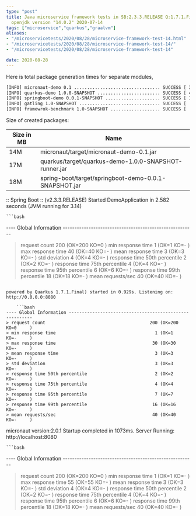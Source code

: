 ```yaml
---
type: "post"
title: Java microservice framework tests in SB:2.3.3.RELEASE Q:1.7.1.Final M:2.0.1
  openjdk version "14.0.2" 2020-07-14
tags: ["microservice","quarkus","graalvm"]
aliases:
- "/microservicetests/2020/08/28/microservice-framework-test-14.html"
- "/microservicetests/2020/08/28/microservice-framework-test-14/"
- "/microservicetests/2020/08/28/microservice-framework-test-14"

date: 2020-08-28
---
```

 
Here is total package generation times for separate modules,
```bash
[INFO] micronaut-demo 0.1 ................................. SUCCESS [ 35.973 s]
[INFO] quarkus-demo 1.0.0-SNAPSHOT ........................ SUCCESS [ 44.598 s]
[INFO] springboot-demo 0.0.1-SNAPSHOT ..................... SUCCESS [ 10.631 s]
[INFO] gatling 1.0-SNAPSHOT ............................... SUCCESS [  0.047 s]
[INFO] framewrok-benchmark 1.0-SNAPSHOT ................... SUCCESS [  0.000 s]
```
Size of created packages:

| Size in MB |  Name |
|------------|-------|
| 14M | micronaut/target/micronaut-demo-0.1.jar |
| 17M | quarkus/target/quarkus-demo-1.0.0-SNAPSHOT-runner.jar |
| 18M | spring-boot/target/springboot-demo-0.0.1-SNAPSHOT.jar |


:: Spring Boot :: (v2.3.3.RELEASE) Started DemoApplication in 2.582 seconds (JVM running for 3.14)

    ```bash
---- Global Information --------------------------------------------------------
> request count                                        200 (OK=200    KO=0     )
> min response time                                      1 (OK=1      KO=-     )
> max response time                                     40 (OK=40     KO=-     )
> mean response time                                     3 (OK=3      KO=-     )
> std deviation                                          4 (OK=4      KO=-     )
> response time 50th percentile                          2 (OK=2      KO=-     )
> response time 75th percentile                          4 (OK=4      KO=-     )
> response time 95th percentile                          6 (OK=6      KO=-     )
> response time 99th percentile                         18 (OK=18     KO=-     )
> mean requests/sec                                     40 (OK=40     KO=-     )
```

powered by Quarkus 1.7.1.Final) started in 0.929s. Listening on: http://0.0.0.0:8080

    ```bash
---- Global Information --------------------------------------------------------
> request count                                        200 (OK=200    KO=0     )
> min response time                                      1 (OK=1      KO=-     )
> max response time                                     30 (OK=30     KO=-     )
> mean response time                                     3 (OK=3      KO=-     )
> std deviation                                          3 (OK=3      KO=-     )
> response time 50th percentile                          2 (OK=2      KO=-     )
> response time 75th percentile                          4 (OK=4      KO=-     )
> response time 95th percentile                          7 (OK=7      KO=-     )
> response time 99th percentile                         16 (OK=16     KO=-     )
> mean requests/sec                                     40 (OK=40     KO=-     )
```

micronaut version:2.0.1 Startup completed in 1073ms. Server Running: http://localhost:8080

    ```bash
---- Global Information --------------------------------------------------------
> request count                                        200 (OK=200    KO=0     )
> min response time                                      1 (OK=1      KO=-     )
> max response time                                     55 (OK=55     KO=-     )
> mean response time                                     3 (OK=3      KO=-     )
> std deviation                                          4 (OK=4      KO=-     )
> response time 50th percentile                          2 (OK=2      KO=-     )
> response time 75th percentile                          4 (OK=4      KO=-     )
> response time 95th percentile                          6 (OK=6      KO=-     )
> response time 99th percentile                         18 (OK=18     KO=-     )
> mean requests/sec                                     40 (OK=40     KO=-     )
```
